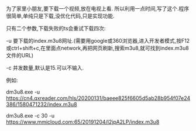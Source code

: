 为了家里小朋友,要下载一个视频,放在电视上看.
所以利用一点时间,写了这个.程序很简单,单纯只是下载,没优化代码,只是实现功能.

只有二个参数,下载失败的ts会重试下载四次:

-u 要下载的index.m3u8网址.(需要用google或360浏览器,进入开发者模式,按F12或ctrl+shift+c,在里面点network,再把网页刷新,搜索m3u8,就可找到index.m3u8文件的URL)

-c 并发数量,默认是15.可以不输入.

例如:

dm3u8.exe -u https://cn4.qxreader.com/hls/20200131/baeee825f6605d5ab28b954f07e24386/1580471232/index.m3u8

dm3u8.exe -c 30 -u https://www.mmicloud.com:65/20191204/I2jpA2LP/index.m3u8
